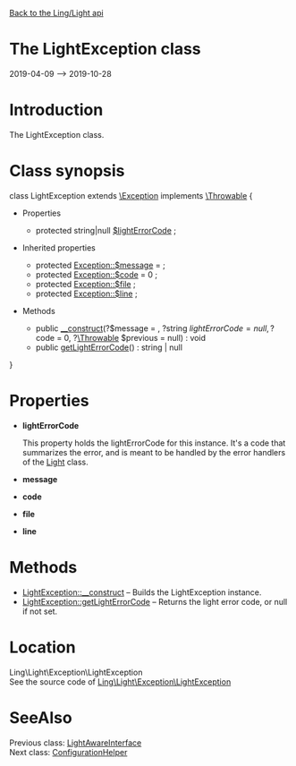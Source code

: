[Back to the Ling/Light api](https://github.com/lingtalfi/Light/blob/master/doc/api/Ling/Light.md)



The LightException class
================
2019-04-09 --> 2019-10-28






Introduction
============

The LightException class.



Class synopsis
==============


class <span class="pl-k">LightException</span> extends [\Exception](http://php.net/manual/en/class.exception.php) implements [\Throwable](http://php.net/manual/en/class.throwable.php) {

- Properties
    - protected string|null [$lightErrorCode](#property-lightErrorCode) ;

- Inherited properties
    - protected  [Exception::$message](#property-message) =  ;
    - protected  [Exception::$code](#property-code) = 0 ;
    - protected  [Exception::$file](#property-file) ;
    - protected  [Exception::$line](#property-line) ;

- Methods
    - public [__construct](https://github.com/lingtalfi/Light/blob/master/doc/api/Ling/Light/Exception/LightException/__construct.md)(?$message = , ?string $lightErrorCode = null, ?$code = 0, ?[\Throwable](http://php.net/manual/en/class.throwable.php) $previous = null) : void
    - public [getLightErrorCode](https://github.com/lingtalfi/Light/blob/master/doc/api/Ling/Light/Exception/LightException/getLightErrorCode.md)() : string | null

}




Properties
=============

- <span id="property-lightErrorCode"><b>lightErrorCode</b></span>

    This property holds the lightErrorCode for this instance.
    It's a code that summarizes the error, and is meant to be handled by the error handlers
    of the [Light](https://github.com/lingtalfi/Light/blob/master/doc/api/Ling/Light/Core/Light.md) class.
    
    

- <span id="property-message"><b>message</b></span>

    
    
    

- <span id="property-code"><b>code</b></span>

    
    
    

- <span id="property-file"><b>file</b></span>

    
    
    

- <span id="property-line"><b>line</b></span>

    
    
    



Methods
==============

- [LightException::__construct](https://github.com/lingtalfi/Light/blob/master/doc/api/Ling/Light/Exception/LightException/__construct.md) &ndash; Builds the LightException instance.
- [LightException::getLightErrorCode](https://github.com/lingtalfi/Light/blob/master/doc/api/Ling/Light/Exception/LightException/getLightErrorCode.md) &ndash; Returns the light error code, or null if not set.





Location
=============
Ling\Light\Exception\LightException<br>
See the source code of [Ling\Light\Exception\LightException](https://github.com/lingtalfi/Light/blob/master/Exception/LightException.php)



SeeAlso
==============
Previous class: [LightAwareInterface](https://github.com/lingtalfi/Light/blob/master/doc/api/Ling/Light/Core/LightAwareInterface.md)<br>Next class: [ConfigurationHelper](https://github.com/lingtalfi/Light/blob/master/doc/api/Ling/Light/Helper/ConfigurationHelper.md)<br>

